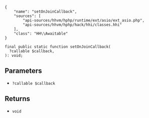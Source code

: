 ``` yamlmeta
{
    "name": "setOnJoinCallback",
    "sources": [
        "api-sources/hhvm/hphp/runtime/ext/asio/ext_asio.php",
        "api-sources/hhvm/hphp/hack/hhi/classes.hhi"
    ],
    "class": "HH\\Awaitable"
}
```




``` Hack
final public static function setOnJoinCallback(
  ?callable $callback,
): void;
```




## Parameters




+ ` ?callable $callback `




## Returns




* ` void `
<!-- HHAPIDOC -->
